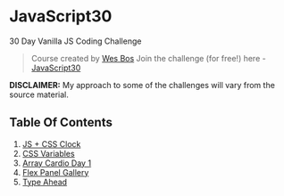 # JavaScript30
30 Day Vanilla JS Coding Challenge 

> Course created by [Wes Bos](https://github.com/wesbos)
> Join the challenge (for free!) here - [JavaScript30](https://javascript30.com/account)

**DISCLAIMER:** My approach to some of the challenges will vary from the source material.

## Table Of Contents

1. [JS + CSS Clock](https://github.com/dotPROSPECT/JavaScript30/tree/master/01%20-%20JS%20and%20CSS%20Clock)
2. [CSS Variables](https://github.com/dotPROSPECT/JavaScript30/tree/master/02%20-%20CSS%20Variables)
3. [Array Cardio Day 1](https://github.com/dotPROSPECT/JavaScript30/tree/master/03%20-%20Array%20Cardio%20Day%201)
4. [Flex Panel Gallery](https://github.com/dotPROSPECT/JavaScript30/tree/master/04%20-%20Flex%20Panel%20Gallery)
5. [Type Ahead](https://github.com/dotPROSPECT/JavaScript30/tree/master/05%20-%20Type%20Ahead)